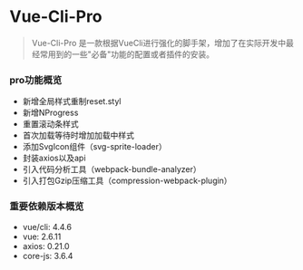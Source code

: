 # Vue-Cli-Pro

> Vue-Cli-Pro 是一款根据VueCli进行强化的脚手架，增加了在实际开发中最经常用到的一些"必备"功能的配置或者插件的安装。

### pro功能概览
* 新增全局样式重制reset.styl
* 新增NProgress
* 重置滚动条样式
* 首次加载等待时增加加载中样式
* 添加SvgIcon组件（svg-sprite-loader）
* 封装axios以及api
* 引入代码分析工具（webpack-bundle-analyzer）
* 引入打包Gzip压缩工具（compression-webpack-plugin）

### 重要依赖版本概览
* vue/cli: 4.4.6
* vue: 2.6.11
* axios: 0.21.0
* core-js: 3.6.4
